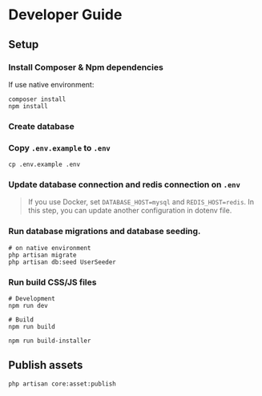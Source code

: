 # Developer Guide

## Setup

### Install Composer & Npm dependencies

If use native environment:

```shell
composer install
npm install
```

### Create database

### Copy `.env.example` to `.env`

```shell
cp .env.example .env
```

### Update database connection and redis connection on `.env`

> If you use Docker, set `DATABASE_HOST=mysql` and `REDIS_HOST=redis`.
> In this step, you can update another configuration in dotenv file.

### Run database migrations and database seeding.

```shell
# on native environment
php artisan migrate
php artisan db:seed UserSeeder
```

### Run build CSS/JS files

```shell
# Development
npm run dev

# Build
npm run build

npm run build-installer
```

## Publish assets

```shell
php artisan core:asset:publish
```